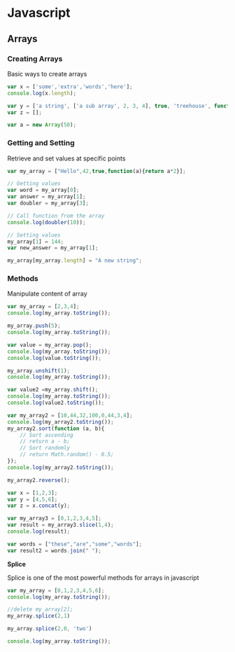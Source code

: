 # Javascript

## Arrays

### Creating Arrays

Basic ways to create arrays

```javascript
var x = ['some','extra','words','here'];
console.log(x.length);

var y = ['a string', ['a sub array', 2, 3, 4], true, 'treehouse', function(a,b){return a+b;}]
var z = [];

var a = new Array(50);
```

### Getting and Setting

Retrieve and set values at specific points

```javascript
var my_array = ["Hello",42,true,function(a){return a*2}];

// Getting values
var word = my_array[0];
var answer = my_array[1];
var doubler = my_array[3];

// Call function from the array
console.log(doubler(10));

// Setting values
my_array[1] = 144;
var new_answer = my_array[1];

my_array[my_array.length] = "A new string";
```
### Methods

Manipulate content of array

```javascript
var my_array = [2,3,4];
console.log(my_array.toString());

my_array.push(5);
console.log(my_array.toString());

var value = my_array.pop();
console.log(my_array.toString());
console.log(value.toString());

my_array.unshift(1);
console.log(my_array.toString());

var value2 =my_array.shift();
console.log(my_array.toString());
console.log(value2.toString());

var my_array2 = [10,44,32,100,0,44,3,4];
console.log(my_array2.toString());
my_array2.sort(function (a, b){
    // Sort ascending
    // return a - b;
    // Sort randomly
    // return Math.random() - 0.5;
});
console.log(my_array2.toString());

my_array2.reverse();

var x = [1,2,3];
var y = [4,5,6];
var z = x.concat(y);

var my_array3 = [0,1,2,3,4,5];
var result = my_array3.slice(1,4);
console.log(result);

var words = ["these","are","some","words"];
var result2 = words.join(" ");
```
**Splice**

Splice is one of the most powerful methods for arrays in javascript

```javascript
var my_array = [0,1,2,3,4,5,6];
console.log(my_array.toString());

//delete my_array[2];
my_array.splice(2,1)

my_array.splice(2,0, 'two')

console.log(my_array.toString());
```
